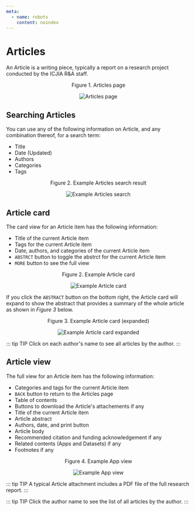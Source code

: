 ```yaml
---
meta:
  - name: robots
    content: noindex
---
```


# Articles

An Article is a writing piece, typically a report on a research project conducted by the ICJIA R&A staff.

<div style="text-align:center">

<span class="fig-title">Figure 1. Articles page</span>

![Articles page](/docs/assets/img/article-page.png)

</div>

## Searching Articles

You can use any of the following information on Article, and any combination thereof, for a search term:

- Title
- Date (Updated)
- Authors
- Categories
- Tags

<div style="text-align:center">

<span class="fig-title">Figure 2. Example Articles search result</span>

![Example Articles search](/docs/assets/img/article-search.png)

</div>

## Article card

The card view for an Article item has the following information:

- Title of the current Article item
- Tags for the current Article item
- Date, authors, and categories of the current Article item
- `ABSTRCT` button to toggle the abstrct for the current Article item
- `MORE` button to see the full view

<div style="text-align:center">

<span class="fig-title">Figure 2. Example Article card</span>

![Example Article card](/docs/assets/img/article-card1.png)

</div>

If you click the `ABSTRACT` button on the bottom right, the Article card will expand to show the abstract that provides a summary of the whole article as shown in _Figure 3_ below.

<div style="text-align:center">

<span class="fig-title">Figure 3. Example Article card (expanded)</span>

![Example Article card expanded](/docs/assets/img/article-card2.png)

</div>

::: tip TIP
Click on each author's name to see all articles by the author.
:::

## Article view

The full view for an Article item has the following information:

- Categories and tags for the current Article item
- `BACK` button to return to the Articles page
- Table of contents
- Buttons to download the Article's attachements if any
- Title of the current Article item
- Article abstract
- Authors, date, and print button
- Article body
- Recommended citation and funding acknowledgement if any
- Related contents (Apps and Datasets) if any
- Footnotes if any

<div style="text-align:center">

<span class="fig-title">Figure 4. Example App view</span>

![Example App view](/docs/assets/img/article-view.png)

</div>

::: tip TIP
A typical Article attachment includes a PDF file of the full research report.
:::

::: tip TIP
Click the author name to see the list of all articles by the author.
:::
